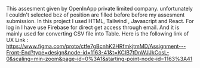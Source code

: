 This assesment given by OpenInApp private limited company.
unfortunately I couldn't selected bcz of position are filled before before my assesment submission.
In this project I used HTML, Tailwind , Javascript and React.
For log in I have use Firebase for direct get access through email.
And it is mainly used for converting CSV file into Table.
Here is the following link of UX
Link : https://www.figma.com/proto/ctfe7gBcnhK2HRfmkjtmMD/Assignment---Front-End?type=design&node-id=1163-41&t=KCIB7tDnWJJkCosL-0&scaling=min-zoom&page-id=0%3A1&starting-point-node-id=1163%3A41
